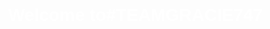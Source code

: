 <!DOCTYPE html>
<html lang="en">
<head>
    <meta charset="UTF-8">
    <meta name="viewport" content="width=device-width, initial-scale=1.0">
    <title>747LIVE - #TEAMGRACIE</title>
    <style>
        body {
            margin: 0;
            padding: 0;
            background: url('background.jpg') no-repeat center center fixed;
            background-size: cover;
            font-family: Arial, sans-serif;
            color: #fff;
            text-align: center;
            display: flex;
            justify-content: center;
            align-items: center;
            height: 100vh;
        }
    </style>
</head>
<body>
    <h1>Welcome to#TEAMGRACIE747</h1>
</body>
</html>
